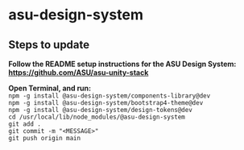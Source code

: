 # asu-design-system

## Steps to update
**Follow the README setup instructions for the ASU Design System: https://github.com/ASU/asu-unity-stack**

**Open Terminal, and run:**  
`npm -g install @asu-design-system/components-library@dev`  
`npm -g install @asu-design-system/bootstrap4-theme@dev`  
`npm -g install @asu-design-system/design-tokens@dev`  
`cd /usr/local/lib/node_modules/@asu-design-system`  
`git add .`  
`git commit -m "<MESSAGE>"`  
`git push origin main`
